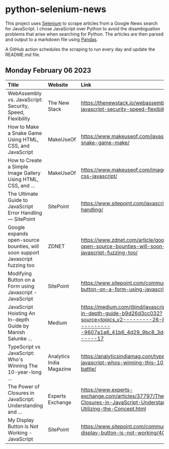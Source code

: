 # python-selenium-news

This project uses [Selenium](https://www.seleniumhq.org/) to scrape articles from a Google News search for JavaScript.
I chose JavaScript over Python to avoid the disambiguation problems that arise when searching for Python.
The articles are then parsed and output to a markdown file using [Pandas](https://pandas.pydata.org/).

A GitHub action schedules the scraping to run every day and update the README.md file.

## Monday February 06 2023


| Title                                                                         | Website                  | Link                                                                                                                                                                       |
|:------------------------------------------------------------------------------|:-------------------------|:---------------------------------------------------------------------------------------------------------------------------------------------------------------------------|
| WebAssembly vs. JavaScript: Security, Speed, Flexibility                      | The New Stack            | https://thenewstack.io/webassembly-vs-javascript-security-speed-flexibility/                                                                                               |
| How to Make a Snake Game Using HTML, CSS, and JavaScript                      | MakeUseOf                | https://www.makeuseof.com/javascript-html-css-snake-game-make/                                                                                                             |
| How to Create a Simple Image Gallery Using HTML, CSS, and ...                 | MakeUseOf                | https://www.makeuseof.com/image-gallery-html-css-javascript/                                                                                                               |
| The Ultimate Guide to JavaScript Error Handling — SitePoint                   | SitePoint                | https://www.sitepoint.com/javascript-error-handling/                                                                                                                       |
| Google expands open-source bounties, will soon support Javascript fuzzing too | ZDNET                    | https://www.zdnet.com/article/google-expands-open-source-bounties-will-soon-support-javascript-fuzzing-too/                                                                |
| Modifying Button on a Form using Javascript - JavaScript                      | SitePoint                | https://www.sitepoint.com/community/t/modifying-button-on-a-form-using-javascript/407132                                                                                   |
| JavaScript Hoisting An In-depth Guide  by Manish Salunke ...                  | Medium                   | https://medium.com/@ind/javascript-hoisting-an-in-depth-guide-b9d26d3cc032?source=topics_v2---------26-84--------------------9607a1a6_41b6_4d29_9bc8_3dec30b99c36-------17 |
| TypeScript vs JavaScript: Who's Winning The 10-year-long ...                  | Analytics India Magazine | https://analyticsindiamag.com/typescript-vs-javascript-whos-winning-this-10-year-long-battle/                                                                              |
| The Power of Closures in JavaScript: Understanding and ...                    | Experts Exchange         | https://www.experts-exchange.com/articles/37797/The-Power-of-Closures-in-JavaScript-Understanding-and-Utilizing-the-Concept.html                                           |
| My Display Button is Not Working - JavaScript                                 | SitePoint                | https://www.sitepoint.com/community/t/my-display-button-is-not-working/407190                                                                                              |